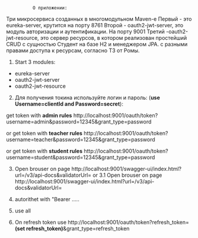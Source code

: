               О приложении:
Три микросервиса  созданных в многомодульном Maven-e
Первый - это eureka-server, крутится на порту 8761
Второй - oauth2-jwt-server, это модуль авторизации и аутентификации. На порту 9001
Третий -oauth2-jwt-resource, это сервер ресурсов, в котором реализован простейший CRUD с сущностью Студент на базе H2 и менеджером JPA.
c разными правами доступа к ресурсам, согласно ТЗ от Ромы.
 
 1. Start 3 modules:
 
  - eureka-server
  - oauth2-jwt-server
  - oauth2-jwt-resource
  
 2. Для получения токина используйте логин и пароль: (**use Username=clientId and Password=secret**):
 
 get token with **admin rules**
 http://localhost:9001/oauth/token?username=admin&password=12345&grant_type=password
 
 or  get token with **teacher rules**
 http://localhost:9001/oauth/token?username=teacher&password=12345&grant_type=password
 
 or get token with **student rules**
 http://localhost:9001/oauth/token?username=student&password=12345&grant_type=password
 
 3. Open brouser on page  http://localhost:9001/swagger-ui/index.html?url=/v3/api-docs&validatorUrl=
 or
 3.1 Open brouser on page  http://localhost:9001/swagger-ui/index.html?url=/v3/api-docs&validatorUrl=
 
 4. autorithet with "Bearer .....
 
 5. use all
 
 6. On refresh token use http://localhost:9001/oauth/token?refresh_token=**(set refresh_token)**&grant_type=refresh_token
 
 
 